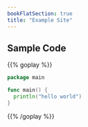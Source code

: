 ```yaml
---
bookFlatSection: true
title: "Example Site"
---
```


## Sample Code

{{% goplay %}}

```go
package main

func main() {
  println("hello world")
}
```

{{% /goplay %}}